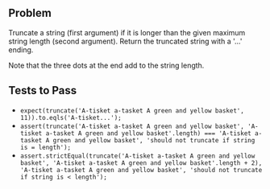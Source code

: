 ## Problem

Truncate a string (first argument) if it is longer than the given maximum string length (second argument). Return the truncated string with a '...' ending.

Note that the three dots at the end add to the string length.

## Tests to Pass

- `expect(truncate('A-tisket a-tasket A green and yellow basket', 11)).to.eqls('A-tisket...');`
- `assert(truncate('A-tisket a-tasket A green and yellow basket', 'A-tisket a-tasket A green and yellow basket'.length) === 'A-tisket a-tasket A green and yellow basket', 'should not truncate if string is = length');`
- `assert.strictEqual(truncate('A-tisket a-tasket A green and yellow basket', 'A-tisket a-tasket A green and yellow basket'.length + 2), 'A-tisket a-tasket A green and yellow basket', 'should not truncate if string is < length');`
